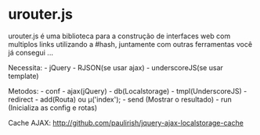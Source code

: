# urouter.js
urouter.js é uma biblioteca para a construção de interfaces web com multiplos links utilizando a #hash, juntamente com outras ferramentas você já consegui ...

Necessita: 
	- jQuery
	- RJSON(se usar ajax)
	- underscoreJS(se usar template)

Metodos:
	- conf
	- ajax(jQuery)
	- db(Localstorage)
	- tmpl(UnderscoreJS) 
	- redirect 
	- add(Routa) ou µ('index');
	- send (Mostrar o resultado)
	- run (Inicializa as config e rotas)
	
Cache AJAX: http://github.com/paulirish/jquery-ajax-localstorage-cache


